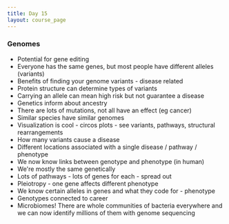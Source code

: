 ```yaml
---
title: Day 15
layout: course_page
---
```


### Genomes

* Potential for gene editing
* Everyone has the same genes, but most people have different alleles (variants)
* Benefits of finding your genome variants - disease related
* Protein structure can determine types of variants
* Carrying an allele can mean high risk but not guarantee a disease
* Genetics inform about ancestry
* There are lots of mutations, not all have an effect (eg cancer)
* Similar species have similar genomes
* Visualization is cool - circos plots - see variants, pathways, structural rearrangements
* How many variants cause a disease
* Different locations associated with a single disease / pathway / phenotype
* We now know links between genotype and phenotype (in human)
* We're mostly the same genetically 
* Lots of pathways - lots of genes for each - spread out
* Pleiotropy - one gene affects different phenotype
* We know certain alleles in genes and what they code for - phenotype
* Genotypes connected to career 
* Microbiomes! There are whole communities of bacteria everywhere and we can now identify millions of them with genome sequencing 
